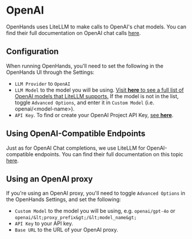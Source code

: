 # OpenAI

OpenHands uses LiteLLM to make calls to OpenAI's chat models. You can find their full documentation on OpenAI chat calls [here](https://docs.litellm.ai/docs/providers/openai).

## Configuration

When running OpenHands, you'll need to set the following in the OpenHands UI through the Settings:
* `LLM Provider` to `OpenAI`
* `LLM Model` to the model you will be using.
[Visit **here** to see a full list of OpenAI models that LiteLLM supports.](https://docs.litellm.ai/docs/providers/openai#openai-chat-completion-models)
If the model is not in the list, toggle `Advanced Options`, and enter it in `Custom Model` (i.e. openai/&lt;model-name&gt;).
* `API Key`. To find or create your OpenAI Project API Key, [see **here**](https://platform.openai.com/api-keys).

## Using OpenAI-Compatible Endpoints

Just as for OpenAI Chat completions, we use LiteLLM for OpenAI-compatible endpoints. You can find their full documentation on this topic [here](https://docs.litellm.ai/docs/providers/openai_compatible).

## Using an OpenAI proxy

If you're using an OpenAI proxy, you'll need to toggle `Advanced Options` in the OpenHands Settings, and set the following:
* `Custom Model` to the model you will be using, e.g. `openai/gpt-4o` or `openai/&lt;proxy_prefix&gt;/&lt;model_name&gt;`
* `API Key` to your API key.
* `Base URL` to the URL of your OpenAI proxy.
